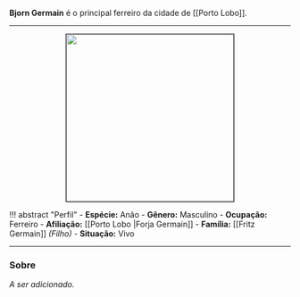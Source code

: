 **Bjorn Germain** é o principal ferreiro da cidade de [[Porto Lobo]].

---

<div style="text-align: center;">
<img src="https://i.imgur.com/dBknRFe.png" width="300" height="300" style="border: 1px solid black;">
</div>

!!! abstract "Perfil"
	- **Espécie:** Anão
	- **Gênero:** Masculino
	- **Ocupação:** Ferreiro
	- **Afiliação:** [[Porto Lobo |Forja Germain]]
	- **Família:** [[Fritz Germain]] *(Filho)*
	- **Situação:** Vivo

---

### Sobre

*A ser adicionado.*